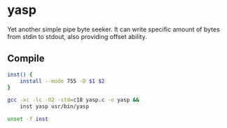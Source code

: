 # yasp

Yet another simple pipe byte seeker. It can write specific amount of bytes from stdin to stdout, also providing offset ability.

## Compile

```sh
inst() {
    install --mode 755 -D $1 $2
}

gcc -xc -lc -O2 -std=c18 yasp.c -o yasp &&
    inst yasp usr/bin/yasp

unset -f inst
```

